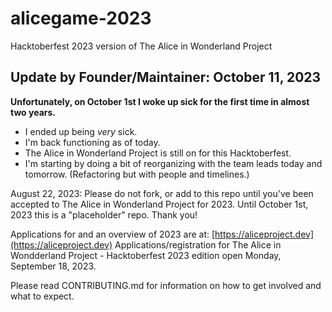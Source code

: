 # alicegame-2023
Hacktoberfest 2023 version of The Alice in Wonderland Project

## Update by Founder/Maintainer: October 11, 2023

**Unfortunately, on October 1st I woke up sick for the first time in almost two years.** 
- I ended up being _very_ sick. 
- I'm back functioning as of today. 
- The Alice in Wonderland Project is still on for this Hacktoberfest. 
- I'm starting by doing a bit of reorganizing with the team leads today and tomorrow. (Refactoring but with people and timelines.)

August 22, 2023:
Please do not fork, or add to this repo until you've been accepted to The Alice in Wonderland Project for 2023.
Until October 1st, 2023 this is a "placeholder" repo.
Thank you!

Applications for and an overview of 2023 are at: [https://aliceproject.dev](https://aliceproject.dev)
Applications/registration for The Alice in Wondderland Project - Hacktoberfest 2023 edition open Monday, September 18, 2023.

Please read CONTRIBUTING.md for information on how to get involved and what to expect.

